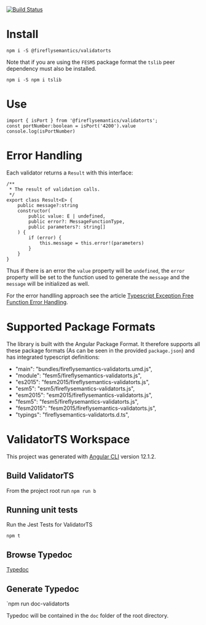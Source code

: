 [![Build Status](https://travis-ci.org/fireflysemantics/validatorts.svg?branch=master)](https://travis-ci.org/fireflysemantics/validatorts)

# Install

```
npm i -S @fireflysemantics/validatorts
```

Note that if you are using the `FESM5` package format the `tslib` peer dependency must also be installed.

```
npm i -S npm i tslib
```

# Use
```
import { isPort } from '@fireflysemantics/validatorts';
const portNumber:boolean = isPort('4200').value
console.log(isPortNumber)
```

# Error Handling

Each validator returns a `Result` with this interface:

```
/**
 * The result of validation calls.
 */
export class Result<E> {
    public message?:string
    constructor(
        public value: E | undefined,
        public error?: MessageFunctionType,
        public parameters?: string[]
    ) { 
        if (error) {
            this.message = this.error!(parameters)
        }
    }
}
```
Thus if there is an error the `value` property will be `undefined`, the `error` property will be set to the function used to generate the `message` and the `message` will be initialized as well.

For the error handlling approach see the article [Typescript Exception Free Function Error Handling](https://developer.fireflysemantics.com/tasks/tasks--typescript--typescript-exception-free-error-handling).


# Supported Package Formats

The library is built with the Angular Package Format.  It therefore supports all these package formats (As can be seen in the provided `package.json`) and has integrated typescript definitions:

- "main": "bundles/fireflysemantics-validatorts.umd.js",
-  "module": "fesm5/fireflysemantics-validatorts.js",
-  "es2015": "fesm2015/fireflysemantics-validatorts.js",
-  "esm5": "esm5/fireflysemantics-validatorts.js",
-  "esm2015": "esm2015/fireflysemantics-validatorts.js",
-  "fesm5": "fesm5/fireflysemantics-validatorts.js",
-  "fesm2015": "fesm2015/fireflysemantics-validatorts.js",
-  "typings": "fireflysemantics-validatorts.d.ts",


# ValidatorTS Workspace    

This project was generated with [Angular CLI](https://github.com/angular/angular-cli) version 12.1.2.

## Build ValidatorTS
From the project root run `npm run b`

## Running unit tests

Run the Jest Tests for ValidatorTS

`npm t`

## Browse Typedoc

[Typedoc](https://fireflysemantics.github.io/validatorts/doc/)

## Generate Typedoc 

`npm run doc-validatorts

Typedoc will be contained in the `doc` folder of the root directory.

